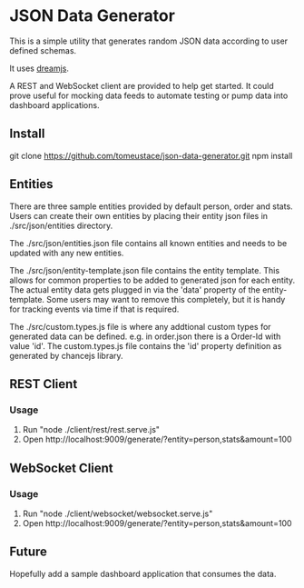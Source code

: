 # JSON Data Generator

This is a simple utility that generates random JSON data according to user defined schemas.

It uses [dreamjs](https://github.com/adleroliveira/dreamjs).  

A REST and WebSocket client are provided to help get started.  It could prove useful for mocking data feeds to 
automate testing or pump data into dashboard applications.

## Install

git clone https://github.com/tomeustace/json-data-generator.git
npm install

## Entities

There are three sample entities provided by default person, order and stats.  Users can create their own entities by placing their entity json files
 in ./src/json/entities directory.

The ./src/json/entities.json file contains all known entities and needs to be updated with any new entities.

The ./src/json/entity-template.json file contains the entity template.  This allows for common properties to be added to generated json for each entity.
The actual entity data gets plugged in via the 'data' property of the entity-template.  Some users may want to remove this completely, but it is handy 
for tracking events via time if that is required.

The ./src/custom.types.js file is where any addtional custom types for generated data can be defined.  e.g. in order.json there is a Order-Id with value 'id'.
The custom.types.js file contains the 'id' property definition as generated by chancejs library.

## REST Client

### Usage

1. Run "node ./client/rest/rest.serve.js"
2. Open http://localhost:9009/generate/?entity=person,stats&amount=100

## WebSocket Client

### Usage

1. Run "node ./client/websocket/websocket.serve.js"
2. Open http://localhost:9009/generate/?entity=person,stats&amount=100

## Future

Hopefully add a sample dashboard application that consumes the data.
  
